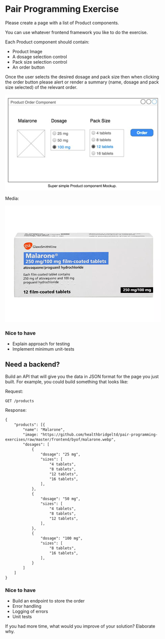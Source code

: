 # Pair Programming Exercise

Please create a page with a list of Product components.

You can use whatever frontend framework you like to do the exercise.

Each Product component should contain:
- Product Image
- A dosage selection control
- Pack size selection control
- An order button

Once the user selects the desired dosage and pack size then when clicking the order button
please alert or render a summary (name, dosage and pack size selected) of the relevant
order.

![Mock up](mockup.png)

Media:

![Product Image](malarone.webp)

### Nice to have
- Explain approach for testing
- Implement minimum unit-tests

## Need a backend?

Build an API that will give you the data in JSON format for the page you just built. For example, you could build something that looks like:

Request:

```
GET /products
```

Response:

```
{
    "products": [{
        "name": "Malarone",
        "image: "https://github.com/healthbridgeltd/pair-programming-exercises/raw/master/frontend/byof/malarone.webp",
        "dosages": [
            {
                "dosage": "25 mg",
                "sizes": [
                    "4 tablets",
                    "8 tablets",
                    "12 tablets",
                    "16 tablets",
                ],
            },
            {
                "dosage": "50 mg",
                "sizes": [
                    "4 tablets",
                    "8 tablets",
                    "12 tablets",
                ],
            },
            {
                "dosage": "100 mg",
                "sizes": [
                    "8 tablets",
                    "16 tablets",
                ],
            }
        ]
    ]
}
```

### Nice to have

- Build an endpoint to store the order
- Error handling
- Logging of errors
- Unit tests

If you had more time, what would you improve of your solution? Elaborate why.
